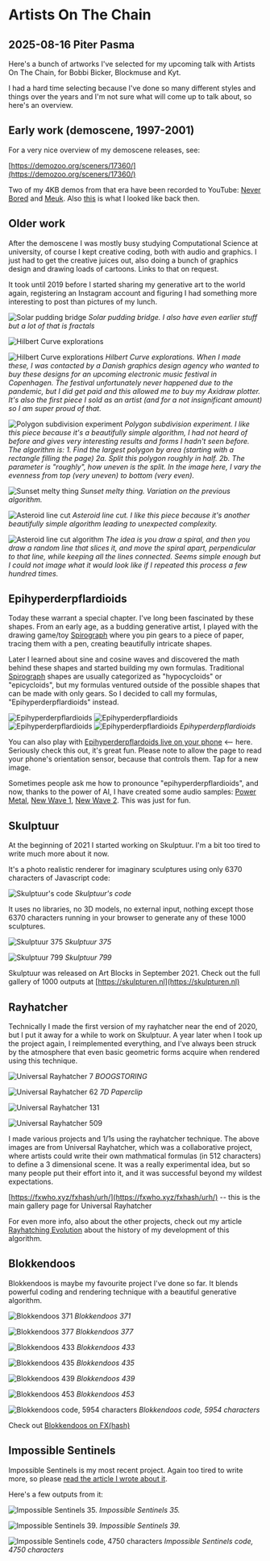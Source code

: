 # Artists On The Chain 

## 2025-08-16 Piter Pasma

Here's a bunch of artworks I've selected for my upcoming talk with Artists On The Chain, for Bobbi Bicker, Blockmuse and Kyt.

I had a hard time selecting because I've done so many different styles and things over the years and I'm not sure what will come up to talk about, so here's an overview.

## Early work (demoscene, 1997-2001)

For a very nice overview of my demoscene releases, see:

[https://demozoo.org/sceners/17360/](https://demozoo.org/sceners/17360/)

Two of my 4KB demos from that era have been recorded to YouTube: [Never Bored](https://www.youtube.com/watch?v=gv-gHBz4hgw) and [Meuk](https://www.youtube.com/watch?v=DYopuMRVN6Q). Also [this](/img/demoscene/ikamb99.jpg) is what I looked like back then.

## Older work 

After the demoscene I was mostly busy studying Computational Science at university, of course I kept creative coding, both with audio and graphics. I just had to get the creative juices out, also doing a bunch of graphics design and drawing loads of cartoons. Links to that on request.

It took until 2019 before I started sharing my generative art to the world again, registering an Instagram account and figuring I had something more interesting to post than pictures of my lunch.

![Solar pudding bridge](bridg-s2160.jpg)
*Solar pudding bridge. I also have even earlier stuff but a lot of that is fractals*

![Hilbert Curve explorations](hilberto5-4k-s.jpg)

![Hilbert Curve explorations](hilberto5-grey-4k-s.jpg)
*Hilbert Curve explorations. When I made these, I was contacted by a Danish graphics design agency who wanted to buy these designs for an upcoming electronic music festival in Copenhagen. The festival unfortunately never happened due to the pandemic, but I did get paid and this allowed me to buy my Axidraw plotter. It's also the first piece I sold as an artist (and for a not insignificant amount) so I am super proud of that.*

![Polygon subdivision experiment](poly-subdivq-s.jpg)
*Polygon subdivision experiment. I like this piece because it's a beautifully simple algorithm, I had not heard of before and gives very interesting results and forms I hadn't seen before. The algorithm is: 1. Find the largest polygon by area (starting with a rectangle filling the page) 2a. Split this polygon roughly in half. 2b. The parameter is "roughly", how uneven is the split. In the image here, I vary the evenness from top (very uneven) to bottom (very even).*

![Sunset melty thing](sunset-melty-thing-s.jpg)
*Sunset melty thing. Variation on the previous algorithm.*

![Asteroid line cut](linecut-2020-10-12-15-19-38-s2160.jpg)
*Asteroid line cut. I like this piece because it's another beautifully simple algorithm leading to unexpected complexity.*

![Asteroid line cut algorithm](algo123.jpg)
*The idea is you draw a spiral, and then you draw a random line that slices it, and move the spiral apart, perpendicular to that line, while keeping all the lines connected. Seems simple enough but I could not image what it would look like if I repeated this process a few hundred times.*

## Epihyperderpflardioids

Today these warrant a special chapter. I've long been fascinated by these shapes. From an early age, as a budding generative artist, I played with the drawing game/toy [Spirograph](https://www.google.com/search?q=spirograph&tbs=imgo:1&udm=2) where you pin gears to a piece of paper, tracing them with a pen, creating beautifully intricate shapes.

Later I learned about sine and cosine waves and discovered the math behind these shapes and started building my own formulas. Traditional [Spirograph](https://en.wikipedia.org/wiki/Spirograph) shapes are usually categorized as "hypocycloids" or "epicycloids", but my formulas ventured outside of the possible shapes that can be made with only gears. So I decided to call my formulas, "Epihyperderpflardioids" instead.

![Epihyperderpflardioids](bp6-s2160.jpg)
![Epihyperderpflardioids](2020-03-30-23-43-28-s2160.jpg)
![Epihyperderpflardioids](2020-03-31-00-48-01-s2160.jpg)
![Epihyperderpflardioids](2020-03-31-18-56-31-s2160.jpg)
*Epihyperderpflardioids*

You can also play with [Epihyperderpflardoids live on your phone](https://piterpasma.nl/epihyperderpflardioids/) <-- here. Seriously check this out, it's great fun. Please note to allow the page to read your phone's orientation sensor, because that controls them. Tap for a new image. 

Sometimes people ask me how to pronounce "epihyperderpflardioids", and now, thanks to the power of AI, I have created some audio samples: [Power Metal](EPIHYPERDERPFLARDIOIDS.mp3), [New Wave 1](EPIHYPERDERPFLARDIOIDS-newwave1.mp3), [New Wave 2](EPIHYPERDERPFLARDIOIDS-newwave2.mp3). This was just for fun.

## Skulptuur

At the beginning of 2021 I started working on Skulptuur. I'm a bit too tired to write much more about it now.

It's a photo realistic renderer for imaginary sculptures using only 6370 characters of Javascript code:

![Skulptuur's code](code-final4.png)
*Skulptuur's code*

It uses no libraries, no 3D models, no external input, nothing except those 6370 characters running in your browser to generate any of these 1000 sculptures.

![Skulptuur 375](skulptuur375.jpg)
*Skulptuur 375*

![Skulptuur 799](skulptuur799.jpg)
*Skulptuur 799*

Skulptuur was released on Art Blocks in September 2021. Check out the full gallery of 1000 outputs at [https://skulpturen.nl](https://skulpturen.nl)

## Rayhatcher

Technically I made the first version of my rayhatcher near the end of 2020, but I put it away for a while to work on Skulptuur. A year later when I took up the project again, I reimplemented everything, and I've always been struck by the atmosphere that even basic geometric forms acquire when rendered using this technique.

![Universal Rayhatcher 7](URH7-BOOGSTORING.png)
*BOOGSTORING*

![Universal Rayhatcher 62](URH62-7D-paperclip.png)
*7D Paperclip*

![Universal Rayhatcher 131](URH131-Kinda-looks-like-some-sort-of-canyon-or-something.png)

![Universal Rayhatcher 509](URH509-Onduidelijkheid_001.png)

I made various projects and 1/1s using the rayhatcher technique. The above images are from Universal Rayhatcher, which was a collaborative project, where artists could write their own mathmatical formulas (in 512 characters) to define a 3 dimensional scene. It was a really experimental idea, but so many people put their effort into it, and it was successful beyond my wildest expectations.

[https://fxwho.xyz/fxhash/urh/](https://fxwho.xyz/fxhash/urh/) -- this is the main gallery page for Universal Rayhatcher

For even more info, also about the other projects, check out my article [Rayhatching Evolution](https://www.fxhash.xyz/article/rayhatching-evolution) about the history of my development of this algorithm. 

## Blokkendoos

Blokkendoos is maybe my favourite project I've done so far. It blends powerful coding and rendering technique with a beautiful generative algorithm.

![Blokkendoos 371](blokkendoos371.webp)
*Blokkendoos 371*

![Blokkendoos 377](blokkendoos377.webp)
*Blokkendoos 377*

![Blokkendoos 433](blokkendoos433.webp)
*Blokkendoos 433*

![Blokkendoos 435](blokkendoos435.webp)
*Blokkendoos 435*

![Blokkendoos 439](blokkendoos439.webp)
*Blokkendoos 439*

![Blokkendoos 453](blokkendoos453.webp)
*Blokkendoos 453*

![Blokkendoos code, 5954 characters](blokkendoos5954.png)
*Blokkendoos code, 5954 characters*

Check out [Blokkendoos on FX(hash)](https://www.fxhash.xyz/generative/slug/blokkendoos)

## Impossible Sentinels

Impossible Sentinels is my most recent project. Again too tired to write more, so please [read the article I wrote about it](/impossible-sentinels/).

Here's a few outputs from it:

![Impossible Sentinels 35.](impossible-35.jpg)
*Impossible Sentinels 35.*

![Impossible Sentinels 39.](impossible-39.jpg)
*Impossible Sentinels 39.*

![Impossible Sentinels code, 4750 characters](impossible-sentinels-code.png)
*Impossible Sentinels code, 4750 characters*
